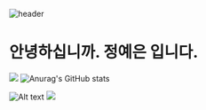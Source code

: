 ![header](https://capsule-render.vercel.app/api?type=Waving&text=w%20e%20l%20c%20o%20m%20e...&animation=twinkling&color=gradient&height=420&fontSize=100&colorA=FAD961&colorB=3225593)

# 안녕하십니까. 정예은 입니다.

<!--
**neeeeding/neeeeding** is a ✨ _special_ ✨ repository because its `README.md` (this file) appears on your GitHub profile.

Here are some ideas to get you started:

- 🔭 I’m currently working on ...
- 🌱 I’m currently learning ...
- 👯 I’m looking to collaborate on ...
- 🤔 I’m looking for help with ...
- 💬 Ask me about ...
- 📫 How to reach me: ...
- 😄 Pronouns: ...
- ⚡ Fun fact: ...
-->
<a href="https://github.com/" target="_blank"><img src="https://img.shields.io/badge/neeeeding-225593?style=plastic&logo=Awesomelists&logoColor=ffffff"/></a>
![Anurag's GitHub stats](https://github-readme-stats.vercel.app/api?username=neeeeding&show_icons=true&theme=radical)

![Alt text](/path/to/img.jpg)
![](ultra-detailed-nebula-abstract-wallpaper-4-2.jpg)
